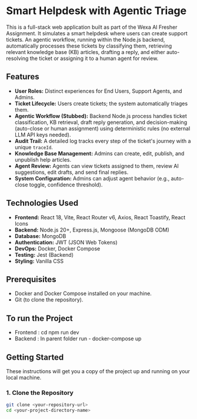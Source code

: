 # Smart Helpdesk with Agentic Triage

This is a full-stack web application built as part of the Wexa AI Fresher Assignment. It simulates a smart helpdesk where users can create support tickets. An agentic workflow, running within the Node.js backend, automatically processes these tickets by classifying them, retrieving relevant knowledge base (KB) articles, drafting a reply, and either auto-resolving the ticket or assigning it to a human agent for review.

## Features

*   **User Roles:** Distinct experiences for End Users, Support Agents, and Admins.
*   **Ticket Lifecycle:** Users create tickets; the system automatically triages them.
*   **Agentic Workflow (Stubbed):** Backend Node.js process handles ticket classification, KB retrieval, draft reply generation, and decision-making (auto-close or human assignment) using deterministic rules (no external LLM API keys needed).
*   **Audit Trail:** A detailed log tracks every step of the ticket's journey with a unique `traceId`.
*   **Knowledge Base Management:** Admins can create, edit, publish, and unpublish help articles.
*   **Agent Review:** Agents can view tickets assigned to them, review AI suggestions, edit drafts, and send final replies.
*   **System Configuration:** Admins can adjust agent behavior (e.g., auto-close toggle, confidence threshold).

## Technologies Used

*   **Frontend:** React 18, Vite, React Router v6, Axios, React Toastify, React Icons
*   **Backend:** Node.js 20+, Express.js, Mongoose (MongoDB ODM)
*   **Database:** MongoDB
*   **Authentication:** JWT (JSON Web Tokens)
*   **DevOps:** Docker, Docker Compose
*   **Testing:** Jest (Backend)
*   **Styling:** Vanilla CSS

## Prerequisites

*   Docker and Docker Compose installed on your machine.
*   Git (to clone the repository).

## To run the Project

*   Frontend : cd <your-project-directory-name> npm run dev
*   Backend : In parent folder run - docker-compose up

## Getting Started

These instructions will get you a copy of the project up and running on your local machine.

### 1. Clone the Repository

```bash
git clone <your-repository-url>
cd <your-project-directory-name>